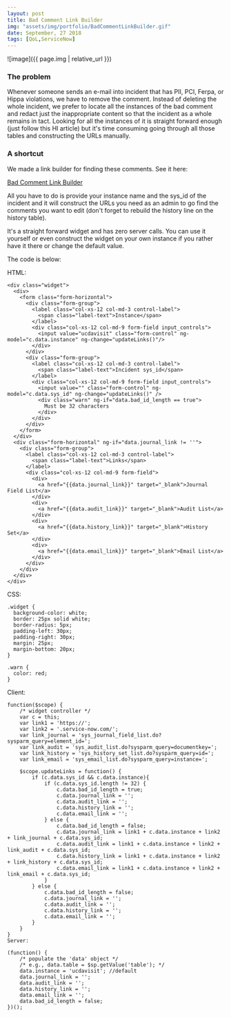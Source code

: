 ```yaml
---
layout: post
title: Bad Comment Link Builder
img: "assets/img/portfolio/BadCommentLinkBuilder.gif"
date: September, 27 2018
tags: [QoL,ServiceNow]
---
```


![image]({{ page.img | relative_url }})

### The problem

Whenever someone sends an e-mail into incident that has PII, PCI, Ferpa, or Hippa violations, we have to remove the comment. Instead of deleting the whole incident, we prefer to locate all the instances of the bad comment and redact<!--endexcerpt--> just the inappropriate content so that the incident as a whole remains in tact. Looking for all the instances of it is straight forward enough (just follow this HI article) but it's time consuming going through all those tables and constructing the URLs manually.

### A shortcut

We made a link builder for finding these comments. See it here:

[Bad Comment Link Builder](https://ucdavisit.service-now.com/servicehub?id=bad_comment_link_builder)

All you have to do is provide your instance name and the sys_id of the incident and it will construct the URLs you need as an admin to go find the comments you want to edit (don't forget to rebuild the history line on the history table).

It's a straight forward widget and has zero server calls. You can use it yourself or even construct the widget on your own instance if you rather have it there or change the default value.

The code is below:

HTML:

    <div class="widget">
      <div>
        <form class="form-horizontal">
          <div class="form-group">
            <label class="col-xs-12 col-md-3 control-label">
              <span class="label-text">Instance</span>
            </label>
            <div class="col-xs-12 col-md-9 form-field input_controls">
              <input value="ucdavisit" class="form-control" ng-model="c.data.instance" ng-change="updateLinks()"/>
            </div>
          </div>
          <div class="form-group">
            <label class="col-xs-12 col-md-3 control-label">
              <span class="label-text">Incident sys_id</span>
            </label>
            <div class="col-xs-12 col-md-9 form-field input_controls">
              <input value="" class="form-control" ng-model="c.data.sys_id" ng-change="updateLinks()" />
              <div class="warn" ng-if="data.bad_id_length == true">
                Must be 32 characters
              </div>
            </div>
          </div>
        </form>
      </div>
      <div class="form-horizontal" ng-if="data.journal_link != ''">
        <div class="form-group">
          <label class="col-xs-12 col-md-3 control-label">
            <span class="label-text">Links</span>
          </label>
          <div class="col-xs-12 col-md-9 form-field">
            <div>
              <a href="{{data.journal_link}}" target="_blank">Journal Field List</a>
            </div>
            <div>
              <a href="{{data.audit_link}}" target="_blank">Audit List</a>
            </div>
            <div>
              <a href="{{data.history_link}}" target="_blank">History Set</a>
            </div>
            <div>
              <a href="{{data.email_link}}" target="_blank">Email List</a>
            </div>
          </div>
        </div>
      </div>
    </div>

CSS: 

    .widget {
      background-color: white;
      border: 25px solid white;
      border-radius: 5px;
      padding-left: 30px;
      padding-right: 30px;
      margin: 25px;
      margin-bottom: 20px;
    }

    .warn {
      color: red;
    }

Client: 

    function($scope) {
    	/* widget controller */
    	var c = this;
    	var link1 = 'https://';
    	var link2 = '.service-now.com/';
    	var link_journal = 'sys_journal_field_list.do?sysparm_query=element_id=';
    	var link_audit = 'sys_audit_list.do?sysparm_query=documentkey=';
    	var link_history = 'sys_history_set_list.do?sysparm_query=id=';
    	var link_email = 'sys_email_list.do?sysparm_query=instance=';

    	$scope.updateLinks = function() {
    		if (c.data.sys_id && c.data.instance){
    			if (c.data.sys_id.length != 32) {
    				c.data.bad_id_length = true;
    				c.data.journal_link = '';
    				c.data.audit_link = '';
    				c.data.history_link = '';
    				c.data.email_link = '';
    			} else {
    				c.data.bad_id_length = false;
    				c.data.journal_link = link1 + c.data.instance + link2 + link_journal + c.data.sys_id;
    				c.data.audit_link = link1 + c.data.instance + link2 + link_audit + c.data.sys_id;
    				c.data.history_link = link1 + c.data.instance + link2 + link_history + c.data.sys_id;
    				c.data.email_link = link1 + c.data.instance + link2 + link_email + c.data.sys_id;
    			}
    		} else {
    			c.data.bad_id_length = false;
    			c.data.journal_link = '';
    			c.data.audit_link = '';
    			c.data.history_link = '';
    			c.data.email_link = '';
    		}
    	}
    }
    Server: 

    (function() {
    	/* populate the 'data' object */
    	/* e.g., data.table = $sp.getValue('table'); */
    	data.instance = 'ucdavisit'; //default
    	data.journal_link = '';
    	data.audit_link = '';
    	data.history_link = '';
    	data.email_link = '';
    	data.bad_id_length = false;
    })();